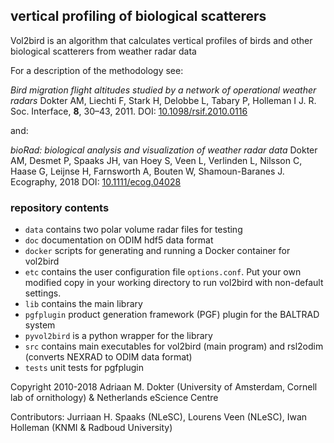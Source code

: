 ## vertical profiling of biological scatterers
Vol2bird is an algorithm that calculates vertical profiles of birds and other biological scatterers from weather radar data

For a description of the methodology see:

*Bird migration flight altitudes studied by a network of operational weather radars*
Dokter AM, Liechti F, Stark H, Delobbe L, Tabary P, Holleman I
J. R. Soc. Interface, **8**, 30–43, 2011.
DOI: [10.1098/rsif.2010.0116](https://doi.org/10.1098/rsif.2010.0116)

and:

*bioRad: biological analysis and visualization of weather radar data*
Dokter AM, Desmet P, Spaaks JH, van Hoey S, Veen L, Verlinden L, Nilsson C, Haase G, Leijnse H, Farnsworth A, Bouten W, Shamoun-Baranes J.
Ecography, 2018
DOI: [10.1111/ecog.04028](https://doi.org/10.1111/ecog.04028)

### repository contents

* `data` contains two polar volume radar files for testing
* `doc` documentation on ODIM hdf5 data format
* `docker` scripts for generating and running a Docker container for vol2bird
* `etc` contains the user configuration file `options.conf`. Put your own modified copy in your working directory to run vol2bird with non-default settings.
* `lib` contains the main library
* `pgfplugin` product generation framework (PGF) plugin for the BALTRAD system
* `pyvol2bird` is a python wrapper for the library
* `src` contains main executables for vol2bird (main program) and rsl2odim (converts NEXRAD to ODIM data format)
* `tests` unit tests for pgfplugin

Copyright 2010-2018 Adriaan M. Dokter (University of Amsterdam, Cornell lab of ornithology) & Netherlands eScience Centre

Contributors: Jurriaan H. Spaaks (NLeSC), Lourens Veen (NLeSC), Iwan Holleman (KNMI & Radboud University)
